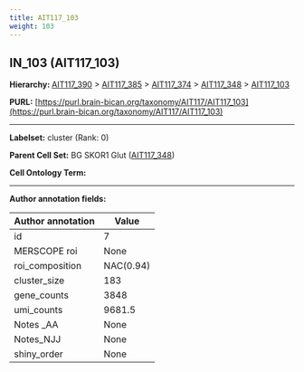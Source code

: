 ```yaml
---
title: AIT117_103
weight: 103
---
```

## IN_103 (AIT117_103)
<b>Hierarchy: </b>
[AIT117_390](../AIT117_390) >
[AIT117_385](../AIT117_385) >
[AIT117_374](../AIT117_374) >
[AIT117_348](../AIT117_348) >
[AIT117_103](../AIT117_103)

**PURL:** [https://purl.brain-bican.org/taxonomy/AIT117/AIT117_103](https://purl.brain-bican.org/taxonomy/AIT117/AIT117_103)

---


**Labelset:** cluster (Rank: 0)

**Parent Cell Set:** BG SKOR1 Glut ([AIT117_348](../AIT117_348))



**Cell Ontology Term:** 

[MARKER GENES.]: #


---

[TRANSFERRED ANNOTATIONS.]: #


[AUTHOR ANNOTATION FIELDS.]: #


**Author annotation fields:**

| Author annotation | Value |
|-------------------|-------|
|id|7|
|MERSCOPE roi|None|
|roi_composition|NAC(0.94)|
|cluster_size|183|
|gene_counts|3848|
|umi_counts|9681.5|
|Notes _AA|None|
|Notes_NJJ|None|
|shiny_order|None|
